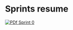 # Sprints resume
<a href = "https://github.com/PaoloProdossimoLopes/TrunkProjetoIntegradorDH/blob/main/Slides%20Sprints/Sprint%200/Sprint%200.pdf" ><img src="TrunkProjetoIntegradorDH/Slides Sprints/Sprint 0/TelaSprint0.png" alt = "PDf Sprint 0" /></a>
